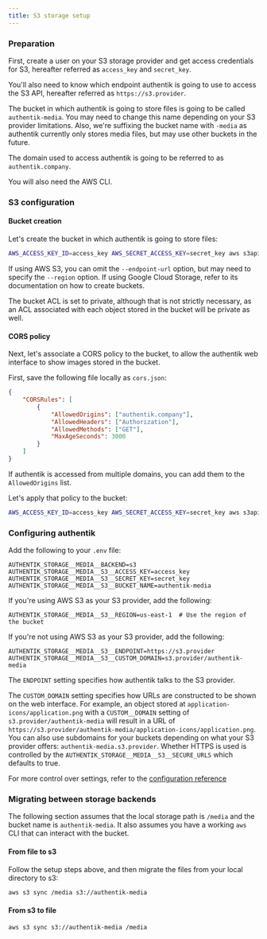 ```yaml
---
title: S3 storage setup
---
```


### Preparation

First, create a user on your S3 storage provider and get access credentials for S3, hereafter referred as `access_key` and `secret_key`.

You'll also need to know which endpoint authentik is going to use to access the S3 API, hereafter referred as `https://s3.provider`.

The bucket in which authentik is going to store files is going to be called `authentik-media`. You may need to change this name depending on your S3 provider limitations. Also, we're suffixing the bucket name with `-media` as authentik currently only stores media files, but may use other buckets in the future.

The domain used to access authentik is going to be referred to as `authentik.company`.

You will also need the AWS CLI.

### S3 configuration

#### Bucket creation

Let's create the bucket in which authentik is going to store files:

```bash
AWS_ACCESS_KEY_ID=access_key AWS_SECRET_ACCESS_KEY=secret_key aws s3api --endpoint-url=https://s3.provider create-bucket --bucket=authentik-media --acl=private
```

If using AWS S3, you can omit the `--endpoint-url` option, but may need to specify the `--region` option. If using Google Cloud Storage, refer to its documentation on how to create buckets.

The bucket ACL is set to private, although that is not strictly necessary, as an ACL associated with each object stored in the bucket will be private as well.

#### CORS policy

Next, let's associate a CORS policy to the bucket, to allow the authentik web interface to show images stored in the bucket.

First, save the following file locally as `cors.json`:

```json
{
    "CORSRules": [
        {
            "AllowedOrigins": ["authentik.company"],
            "AllowedHeaders": ["Authorization"],
            "AllowedMethods": ["GET"],
            "MaxAgeSeconds": 3000
        }
    ]
}
```

If authentik is accessed from multiple domains, you can add them to the `AllowedOrigins` list.

Let's apply that policy to the bucket:

```bash
AWS_ACCESS_KEY_ID=access_key AWS_SECRET_ACCESS_KEY=secret_key aws s3api --endpoint-url=https://s3.provider put-bucket-cors --bucket=authentik-media --cors-configuration=file://cors.json
```

### Configuring authentik

Add the following to your `.env` file:

```env
AUTHENTIK_STORAGE__MEDIA__BACKEND=s3
AUTHENTIK_STORAGE__MEDIA__S3__ACCESS_KEY=access_key
AUTHENTIK_STORAGE__MEDIA__S3__SECRET_KEY=secret_key
AUTHENTIK_STORAGE__MEDIA__S3__BUCKET_NAME=authentik-media
```

If you're using AWS S3 as your S3 provider, add the following:

```env
AUTHENTIK_STORAGE__MEDIA__S3__REGION=us-east-1  # Use the region of the bucket
```

If you're not using AWS S3 as your S3 provider, add the following:

```env
AUTHENTIK_STORAGE__MEDIA__S3__ENDPOINT=https://s3.provider
AUTHENTIK_STORAGE__MEDIA__S3__CUSTOM_DOMAIN=s3.provider/authentik-media
```

The `ENDPOINT` setting specifies how authentik talks to the S3 provider.

The `CUSTOM_DOMAIN` setting specifies how URLs are constructed to be shown on the web interface. For example, an object stored at `application-icons/application.png` with a `CUSTOM__DOMAIN` setting of `s3.provider/authentik-media` will result in a URL of `https://s3.provider/authentik-media/application-icons/application.png`. You can also use subdomains for your buckets depending on what your S3 provider offers: `authentik-media.s3.provider`. Whether HTTPS is used is controlled by the `AUTHENTIK_STORAGE__MEDIA__S3__SECURE_URLS` which defaults to true.

For more control over settings, refer to the [configuration reference](./configuration.mdx#media-storage-settings)

### Migrating between storage backends

The following section assumes that the local storage path is `/media` and the bucket name is `authentik-media`. It also assumes you have a working `aws` CLI that can interact with the bucket.

#### From file to s3

Follow the setup steps above, and then migrate the files from your local directory to s3:

```bash
aws s3 sync /media s3://authentik-media
```

#### From s3 to file

```bash
aws s3 sync s3://authentik-media /media
```
